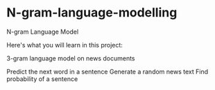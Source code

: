 # N-gram-language-modelling
N-gram Language Model


Here's what you will learn in this project:

 3-gram language model on news documents
    
  Predict the next word in a sentence
 Generate a random news text
    Find probability of a sentence


